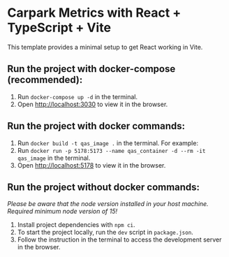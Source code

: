 # Carpark Metrics with React + TypeScript + Vite

This template provides a minimal setup to get React working in Vite.

## Run the project with docker-compose (recommended):

1. Run `docker-compose up -d` in the terminal.
2. Open [http://localhost:3030](http://localhost:3030) to view it in the browser.

## Run the project with docker commands:

1. Run `docker build -t qas_image .` in the terminal. For example:
2. Run `docker run -p 5178:5173 --name qas_container -d --rm -it qas_image` in the terminal.
3. Open [http://localhost:5178](http://localhost:5178) to view it in the browser.

## Run the project without docker commands:

_Please be aware that the node version installed in your host machine. Required minimum node version of 15!_

1. Install project dependencies with `npm ci`.
2. To start the project locally, run the `dev` script in `package.json`.
3. Follow the instruction in the terminal to access the development server in the browser.
